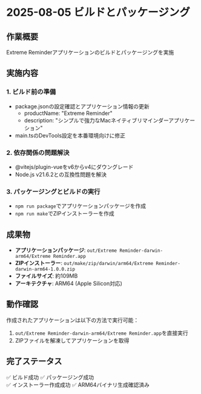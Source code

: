 # 2025-08-05 ビルドとパッケージング

## 作業概要
Extreme Reminderアプリケーションのビルドとパッケージングを実施

## 実施内容

### 1. ビルド前の準備
- package.jsonの設定確認とアプリケーション情報の更新
  - productName: "Extreme Reminder"
  - description: "シンプルで強力なMacネイティブリマインダーアプリケーション"
- main.tsのDevTools設定を本番環境向けに修正

### 2. 依存関係の問題解決
- @vitejs/plugin-vueをv6からv4にダウングレード
- Node.js v21.6.2との互換性問題を解決

### 3. パッケージングとビルドの実行
- `npm run package`でアプリケーションパッケージを作成
- `npm run make`でZIPインストーラーを作成

## 成果物
- **アプリケーションパッケージ**: `out/Extreme Reminder-darwin-arm64/Extreme Reminder.app`
- **ZIPインストーラー**: `out/make/zip/darwin/arm64/Extreme Reminder-darwin-arm64-1.0.0.zip`
- **ファイルサイズ**: 約109MB
- **アーキテクチャ**: ARM64 (Apple Silicon対応)

## 動作確認
作成されたアプリケーションは以下の方法で実行可能：
1. `out/Extreme Reminder-darwin-arm64/Extreme Reminder.app`を直接実行
2. ZIPファイルを解凍してアプリケーションを取得

## 完了ステータス
✅ ビルド成功
✅ パッケージング成功  
✅ インストーラー作成成功
✅ ARM64バイナリ生成確認済み